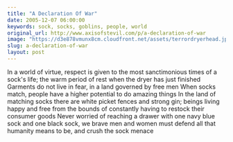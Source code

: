 ```yaml
---
title: "A Declaration Of War"
date: 2005-12-07 06:00:00
keywords: sock, socks, goblins, people, world
original_url: http://www.axisofstevil.com/p/a-declaration-of-war
image: "https://d3e878vmunx8cm.cloudfront.net/assets/terrordryerhead.jpg"
slug: a-declaration-of-war
layout: post
---
```


In a world of virtue, respect is given to the most sanctimonious times of a sock&#039;s life; the warm period of rest when the dryer has just finished Garments do not live in fear, in a land governed by free men When socks match, people have a higher potential to do amazing things In the land of matching socks there are white picket fences and strong gin; beings living happy and free from the bounds of constantly having to restock their consumer goods Never worried of reaching a drawer with one navy blue sock and one black sock, we brave men and women must defend all that humanity means to be, and crush the sock menace

